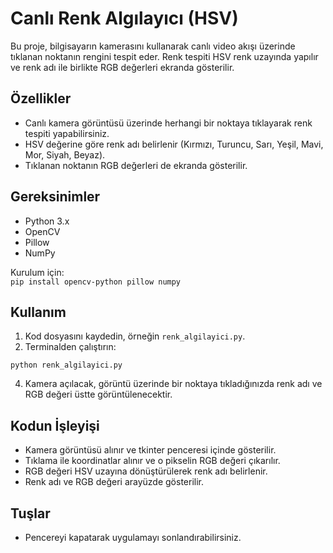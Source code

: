 # Canlı Renk Algılayıcı (HSV)

Bu proje, bilgisayarın kamerasını kullanarak canlı video akışı üzerinde tıklanan noktanın rengini tespit eder. Renk tespiti HSV renk uzayında yapılır ve renk adı ile birlikte RGB değerleri ekranda gösterilir.

## Özellikler

- Canlı kamera görüntüsü üzerinde herhangi bir noktaya tıklayarak renk tespiti yapabilirsiniz.  
- HSV değerine göre renk adı belirlenir (Kırmızı, Turuncu, Sarı, Yeşil, Mavi, Mor, Siyah, Beyaz).  
- Tıklanan noktanın RGB değerleri de ekranda gösterilir.  

## Gereksinimler

- Python 3.x  
- OpenCV  
- Pillow  
- NumPy  

Kurulum için:  
```pip install opencv-python pillow numpy```

## Kullanım

1. Kod dosyasını kaydedin, örneğin `renk_algilayici.py`.  
2. Terminalden çalıştırın:

```python renk_algilayici.py```

4. Kamera açılacak, görüntü üzerinde bir noktaya tıkladığınızda renk adı ve RGB değeri üstte görüntülenecektir.  

## Kodun İşleyişi

- Kamera görüntüsü alınır ve tkinter penceresi içinde gösterilir.  
- Tıklama ile koordinatlar alınır ve o pikselin RGB değeri çıkarılır.  
- RGB değeri HSV uzayına dönüştürülerek renk adı belirlenir.  
- Renk adı ve RGB değeri arayüzde gösterilir.  

## Tuşlar

- Pencereyi kapatarak uygulamayı sonlandırabilirsiniz.
